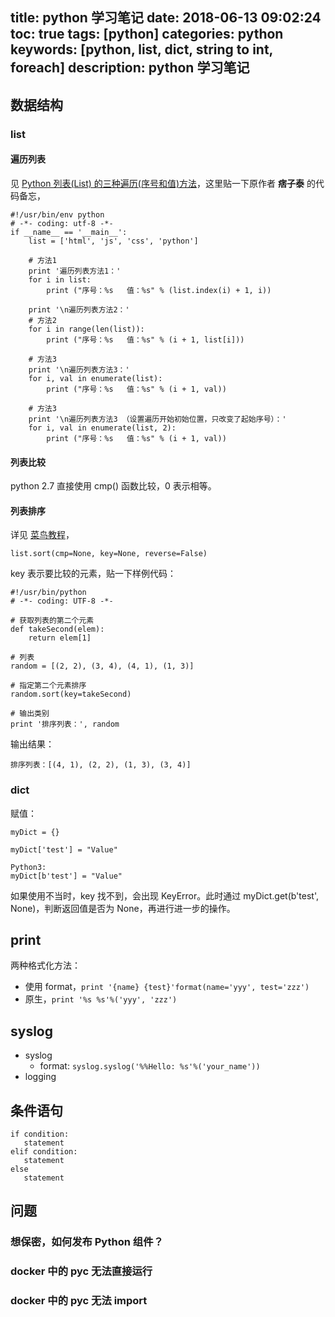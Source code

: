 title: python 学习笔记
date: 2018-06-13 09:02:24
toc: true
tags: [python]
categories: python
keywords: [python, list, dict, string to int, foreach]
description: python 学习笔记
---

## 数据结构
### list
#### 遍历列表

见 [Python 列表(List) 的三种遍历(序号和值)方法](https://www.cnblogs.com/pizitai/p/6398276.html)，这里贴一下原作者 **痞子泰** 的代码备忘，

```
#!/usr/bin/env python
# -*- coding: utf-8 -*-
if __name__ == '__main__':
    list = ['html', 'js', 'css', 'python']

    # 方法1
    print '遍历列表方法1：'
    for i in list:
        print ("序号：%s   值：%s" % (list.index(i) + 1, i))

    print '\n遍历列表方法2：'
    # 方法2
    for i in range(len(list)):
        print ("序号：%s   值：%s" % (i + 1, list[i]))

    # 方法3
    print '\n遍历列表方法3：'
    for i, val in enumerate(list):
        print ("序号：%s   值：%s" % (i + 1, val))

    # 方法3
    print '\n遍历列表方法3 （设置遍历开始初始位置，只改变了起始序号）：'
    for i, val in enumerate(list, 2):
        print ("序号：%s   值：%s" % (i + 1, val))
```

#### 列表比较

python 2.7 直接使用 cmp() 函数比较，0 表示相等。

#### 列表排序

详见 [菜鸟教程](http://www.runoob.com/python/att-list-sort.html)，

```
list.sort(cmp=None, key=None, reverse=False)
```

key 表示要比较的元素，贴一下样例代码：

```
#!/usr/bin/python
# -*- coding: UTF-8 -*-
 
# 获取列表的第二个元素
def takeSecond(elem):
    return elem[1]
 
# 列表
random = [(2, 2), (3, 4), (4, 1), (1, 3)]
 
# 指定第二个元素排序
random.sort(key=takeSecond)
 
# 输出类别
print '排序列表：', random
```

输出结果：

```
排序列表：[(4, 1), (2, 2), (1, 3), (3, 4)]
```


### dict

赋值：

```
myDict = {}

myDict['test'] = "Value"

Python3:
myDict[b'test'] = "Value"
```

如果使用不当时，key 找不到，会出现 KeyError。此时通过 myDict.get(b'test', None)，判断返回值是否为 None，再进行进一步的操作。

## print

两种格式化方法：

* 使用 format，`print '{name} {test}'format(name='yyy', test='zzz')`
* 原生，`print '%s %s'%('yyy', 'zzz')`

## syslog

* syslog
  + format: `syslog.syslog('%%Hello: %s'%('your_name'))`
* logging


## 条件语句

```
if condition:
   statement
elif condition:
   statement
else
   statement
```

## 问题
### 想保密，如何发布 Python 组件？
### docker 中的 pyc 无法直接运行
### docker 中的 pyc 无法 import
